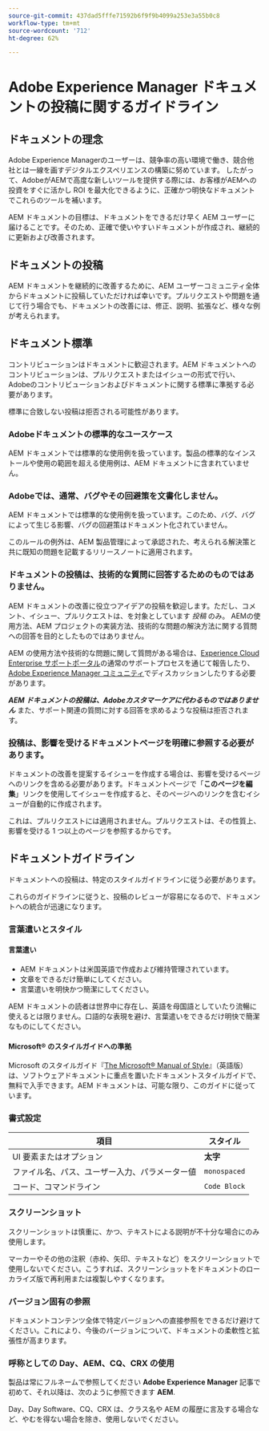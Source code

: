 ```yaml
---
source-git-commit: 437dad5fffe71592b6f9f9b4099a253e3a55b0c8
workflow-type: tm+mt
source-wordcount: '712'
ht-degree: 62%

---
```

# Adobe Experience Manager ドキュメントの投稿に関するガイドライン

## ドキュメントの理念

Adobe Experience Managerのユーザーは、競争率の高い環境で働き、競合他社とは一線を画すデジタルエクスペリエンスの構築に努めています。 したがって、AdobeがAEMで高度な新しいツールを提供する際には、お客様がAEMへの投資をすぐに活かし ROI を最大化できるように、正確かつ明快なドキュメントでこれらのツールを補います。

AEM ドキュメントの目標は、ドキュメントをできるだけ早く AEM ユーザーに届けることです。そのため、正確で使いやすいドキュメントが作成され、継続的に更新および改善されます。

## ドキュメントの投稿

AEM ドキュメントを継続的に改善するために、AEM ユーザーコミュニティ全体からドキュメントに投稿していただければ幸いです。プルリクエストや問題を通じて行う場合でも、ドキュメントの改善には、修正、説明、拡張など、様々な例が考えられます。

## ドキュメント標準

コントリビューションはドキュメントに歓迎されます。AEM ドキュメントへのコントリビューションは、プルリクエストまたはイシューの形式で行い、Adobeのコントリビューションおよびドキュメントに関する標準に準拠する必要があります。

標準に合致しない投稿は拒否される可能性があります。

### Adobeドキュメントの標準的なユースケース

AEM ドキュメントでは標準的な使用例を扱っています。製品の標準的なインストールや使用の範囲を超える使用例は、AEM ドキュメントに含まれていません。

### Adobeでは、通常、バグやその回避策を文書化しません。

AEM ドキュメントでは標準的な使用例を扱っています。このため、バグ、バグによって生じる影響、バグの回避策はドキュメント化されていません。

このルールの例外は、AEM 製品管理によって承認された、考えられる解決策と共に既知の問題を記載するリリースノートに適用されます。

### ドキュメントの投稿は、技術的な質問に回答するためのものではありません。

AEM ドキュメントの改善に役立つアイデアの投稿を歓迎します。ただし、コメント、イシュー、プルリクエストは、を対象としています *投稿* のみ。 AEMの使用方法、AEM プロジェクトの実装方法、技術的な問題の解決方法に関する質問への回答を目的としたものではありません。

AEM の使用方法や技術的な問題に関して質問がある場合は、[Experience Cloud Enterprise サポートポータル](https://experienceleague.adobe.com/ja?support-solution=General#support)の通常のサポートプロセスを通じて報告したり、[Adobe Experience Manager コミュニティ](https://experienceleaguecommunities.adobe.com/t5/adobe-experience-manager/ct-p/adobe-experience-manager-community?profile.language=ja)でディスカッションしたりする必要があります。

***AEM ドキュメントの投稿は、Adobeカスタマーケアに代わるものではありません*** また、サポート関連の質問に対する回答を求めるような投稿は拒否されます。

### 投稿は、影響を受けるドキュメントページを明確に参照する必要があります。

ドキュメントの改善を提案するイシューを作成する場合は、影響を受けるページへのリンクを含める必要があります。ドキュメントページで「**このページを編集**」リンクを使用してイシューを作成すると、そのページへのリンクを含むイシューが自動的に作成されます。

これは、プルリクエストには適用されません。プルリクエストは、その性質上、影響を受ける 1 つ以上のページを参照するからです。

## ドキュメントガイドライン

ドキュメントへの投稿は、特定のスタイルガイドラインに従う必要があります。

これらのガイドラインに従うと、投稿のレビューが容易になるので、ドキュメントへの統合が迅速になります。

### 言葉遣いとスタイル

#### 言葉遣い

* AEM ドキュメントは米国英語で作成および維持管理されています。
* 文章をできるだけ簡単にしてください。
* 言葉遣いを明快かつ簡潔にしてください。

AEM ドキュメントの読者は世界中に存在し、英語を母国語としていたり流暢に使えるとは限りません。口語的な表現を避け、言葉遣いをできるだけ明快で簡潔なものにしてください。

#### Microsoft® のスタイルガイドへの準拠

Microsoft のスタイルガイド『[The Microsoft® Manual of Style](https://learn.microsoft.com/ja-jp/style-guide/welcome/)』（英語版）は、ソフトウェアドキュメントに重点を置いたドキュメントスタイルガイドで、無料で入手できます。AEM ドキュメントは、可能な限り、このガイドに従っています。

### 書式設定

| 項目 | スタイル |
|---|---|
| UI 要素またはオプション | **太字** |
| ファイル名、パス、ユーザー入力、パラメーター値 | `monospaced` |
| コード、コマンドライン | ```Code Block``` |

### スクリーンショット

スクリーンショットは慎重に、かつ、テキストによる説明が不十分な場合にのみ使用します。

マーカーやその他の注釈（赤枠、矢印、テキストなど）をスクリーンショットで使用しないでください。こうすれば、スクリーンショットをドキュメントのローカライズ版で再利用または複製しやすくなります。

### バージョン固有の参照

ドキュメントコンテンツ全体で特定バージョンへの直接参照をできるだけ避けてください。これにより、今後のバージョンについて、ドキュメントの柔軟性と拡張性が高まります。

### 呼称としての Day、AEM、CQ、CRX の使用

製品は常にフルネームで参照してください **Adobe Experience Manager** 記事で初めて、それ以降は、次のように参照できます **AEM**.

Day、Day Software、CQ、CRX は、クラス名や AEM の履歴に言及する場合など、やむを得ない場合を除き、使用しないでください。